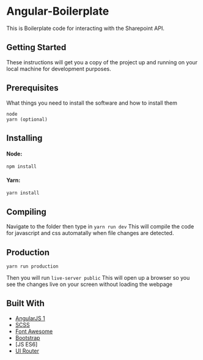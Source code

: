 # Angular-Boilerplate
This is Boilerplate code for interacting with the Sharepoint API. 

## Getting Started

These instructions will get you a copy of the project up and running on your local machine for development purposes. 


## Prerequisites

What things you need to install the software and how to install them

```
node
yarn (optional)
```

## Installing

#### Node:
`npm install`
#### Yarn:
`yarn install`
## Compiling
Navigate to the folder then type in 
`yarn run dev` 
This will compile the code for javascript and css automatally when file changes are detected.
## Production
`yarn run production`

Then you will run
`live-server public`
This will open up a browser so you see the changes live on your screen without loading the webpage

## Built With

* [AngularJS 1](https://angularjs.org/)
* [SCSS](http://sass-lang.com/)
* [Font Awesome](http://fontawesome.io/icons/)
* [Bootstrap](http://getbootstrap.com/)
* [JS ES6]
* [UI Router](https://ui-router.github.io/ng1/)

